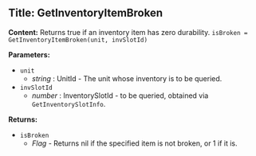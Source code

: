 ## Title: GetInventoryItemBroken

**Content:**
Returns true if an inventory item has zero durability.
`isBroken = GetInventoryItemBroken(unit, invSlotId)`

**Parameters:**
- `unit`
  - *string* : UnitId - The unit whose inventory is to be queried.
- `invSlotId`
  - *number* : InventorySlotId - to be queried, obtained via `GetInventorySlotInfo`.

**Returns:**
- `isBroken`
  - *Flag* - Returns nil if the specified item is not broken, or 1 if it is.